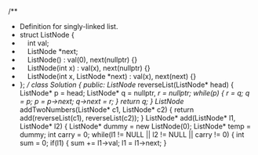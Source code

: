 /**
* Definition for singly-linked list.
* struct ListNode {
*     int val;
*     ListNode *next;
*     ListNode() : val(0), next(nullptr) {}
*     ListNode(int x) : val(x), next(nullptr) {}
*     ListNode(int x, ListNode *next) : val(x), next(next) {}
* };
*/
class Solution {
public:
ListNode* reverseList(ListNode* head) {
ListNode* p = head;
ListNode* q = nullptr, *r = nullptr;
while(p)
{
r = q;
q = p;
p = p->next;
q->next = r;
}
return q;
}
ListNode* addTwoNumbers(ListNode* c1, ListNode* c2) {
return add(reverseList(c1), reverseList(c2));
}
ListNode* add(ListNode* l1, ListNode* l2) {
ListNode* dummy = new ListNode(0);
ListNode* temp = dummy;
int carry = 0;
while(l1 != NULL || l2 != NULL || carry != 0)
{
int sum = 0;
if(l1)
{
sum += l1->val;
l1 = l1->next;
}